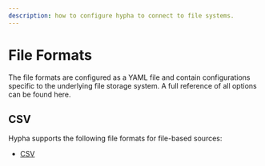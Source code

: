 ```yaml
---
description: how to configure hypha to connect to file systems.
---
```


# File Formats

The file formats are configured as a YAML file and contain configurations specific to the underlying file storage system. A full reference of all options can be found here.

## CSV

Hypha supports the following file formats for file-based sources:

- [CSV](csv-format.md)
